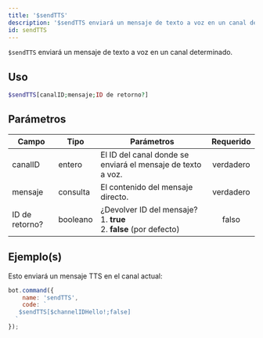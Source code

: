 ```yaml
---
title: '$sendTTS'
description: '$sendTTS enviará un mensaje de texto a voz en un canal determinado.'
id: sendTTS
---
```


`$sendTTS` enviará un mensaje de texto a voz en un canal determinado.

## Uso

```php
$sendTTS[canalID;mensaje;ID de retorno?]
```

## Parámetros

| Campo          | Tipo     | Parámetros                                                                                  | Requerido |
| -------------- | -------- | ------------------------------------------------------------------------------------------- |:---------:|
| canalID        | entero   | El ID del canal donde se enviará el mensaje de texto a voz.                                 | verdadero |
| mensaje        | consulta | El contenido del mensaje directo.                                                           | verdadero |
| ID de retorno? | booleano | ¿Devolver ID del mensaje?  <br /> 1. **true** <br /> 2. **false** (por defecto) |   falso   |

## Ejemplo(s)

Esto enviará un mensaje TTS en el canal actual:

```javascript
bot.command({
    name: 'sendTTS',
    code: `
   $sendTTS[$channelIDHello!;false]
  `
});
```